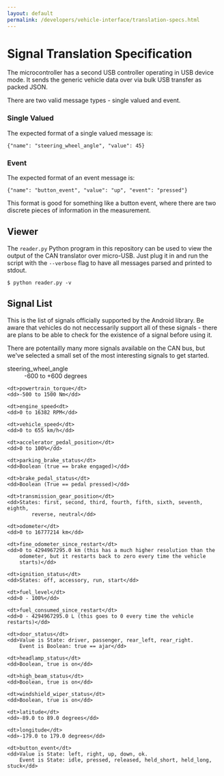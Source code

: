 ```yaml
---
layout: default
permalink: /developers/vehicle-interface/translation-specs.html
---
```


Signal Translation Specification
=============

The microcontroller has a second USB controller operating in USB device mode. It
sends the generic vehicle data over via bulk USB transfer as packed JSON.

There are two valid message types - single valued and event.

### Single Valued

The expected format of a single valued message is:

    {"name": "steering_wheel_angle", "value": 45}

### Event

The expected format of an event message is:

    {"name": "button_event", "value": "up", "event": "pressed"}

This format is good for something like a button event, where there are two
discrete pieces of information in the measurement.

## Viewer

The `reader.py` Python program in this repository can be used to view the output
of the CAN translator over micro-USB. Just plug it in and run the script with
the `--verbose` flag to have all messages parsed and printed to stdout.

    $ python reader.py -v

## Signal List

This is the list of signals officially supported by the Android library. Be
aware that vehicles do not neccessarily support all of these signals - there are
plans to be able to check for the existence of a signal before using it.

There are potentailly many more signals available on the CAN bus, but we've
selected a small set of the most interesting signals to get started.

<dl>
    <dt>steering_wheel_angle</dt>
    <dd>-600 to +600 degrees</dd>

    <dt>powertrain_torque</dt>
    <dd>-500 to 1500 Nm</dd>

    <dt>engine_speed<dt>
    <dd>0 to 16382 RPM</dd>

    <dt>vehicle_speed</dt>
    <dd>0 to 655 km/h</dd>

    <dt>accelerator_pedal_position</dt>
    <dd>0 to 100%</dd>

    <dt>parking_brake_status</dt>
    <dd>Boolean (true == brake engaged)</dd>

    <dt>brake_pedal_status</dt>
    <dd>Boolean (True == pedal pressed)</dd>

    <dt>transmission_gear_position</dt>
    <dd>States: first, second, third, fourth, fifth, sixth, seventh, eighth,
            reverse, neutral</dd>

    <dt>odometer</dt>
    <dd>0 to 16777214 km</dd>

    <dt>fine_odometer_since_restart</dt>
    <dd>0 to 4294967295.0 km (this has a much higher resolution than the
        odometer, but it restarts back to zero every time the vehicle
        starts)</dd>

    <dt>ignition_status</dt>
    <dd>States: off, accessory, run, start</dd>

    <dt>fuel_level</dt>
    <dd>0 - 100%</dd>

    <dt>fuel_consumed_since_restart</dt>
    <dd>0 - 4294967295.0 L (this goes to 0 every time the vehicle restarts)</dd>

    <dt>door_status</dt>
    <dd>Value is State: driver, passenger, rear_left, rear_right.
        Event is Boolean: true == ajar</dd>

    <dt>headlamp_status</dt>
    <dd>Boolean, true is on</dd>

    <dt>high_beam_status</dt>
    <dd>Boolean, true is on</dd>

    <dt>windshield_wiper_status</dt>
    <dd>Boolean, true is on</dd>

    <dt>latitude</dt>
    <dd>-89.0 to 89.0 degrees</dd>

    <dt>longitude</dt>
    <dd>-179.0 to 179.0 degrees</dd>

    <dt>button_event</dt>
    <dd>Value is State: left, right, up, down, ok.
        Event is State: idle, pressed, released, held_short, held_long, stuck</dd>
</dl>
